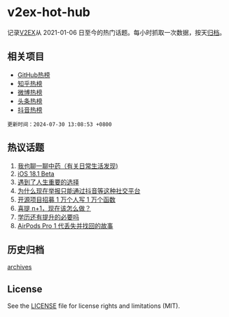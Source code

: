 # v2ex-hot-hub

 记录[V2EX](https://www.v2ex.com/)从 2021-01-06 日至今的热门话题。每小时抓取一次数据，按天[归档](archives)。
 
 ## 相关项目

- [GitHub热榜](https://github.com/snaildev/github-hot-hub)
- [知乎热榜](https://github.com/snaildev/zhihu-hot-hub)
- [微博热榜](https://github.com/snaildev/weibo-hot-hub)
- [头条热榜](https://github.com/snaildev/toutiao-hot-hub)
- [抖音热榜](https://github.com/snaildev/douyin-hot-hub)


 `更新时间：2024-07-30 13:08:53 +0800`

## 热议话题

1. [我也聊一聊中药（有关日常生活发现)](https://www.v2ex.com/t/1060995)
1. [iOS 18.1 Beta](https://www.v2ex.com/t/1061034)
1. [遇到了人生重要的选择](https://www.v2ex.com/t/1060913)
1. [为什么现在举报只能通过抖音等这种社交平台](https://www.v2ex.com/t/1061028)
1. [开源项目招募 1 万个人写 1 万个函数](https://www.v2ex.com/t/1061102)
1. [喜提 n+1，现在该怎么做？](https://www.v2ex.com/t/1060989)
1. [学历还有提升的必要吗](https://www.v2ex.com/t/1061045)
1. [AirPods Pro 1 代丢失并找回的故事](https://www.v2ex.com/t/1060922)

## 历史归档

[archives](archives)

## License

See the [LICENSE](LICENSE) file for license rights and limitations (MIT).
